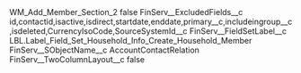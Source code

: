 <?xml version="1.0" encoding="UTF-8"?>
<CustomMetadata xmlns="http://soap.sforce.com/2006/04/metadata" xmlns:xsi="http://www.w3.org/2001/XMLSchema-instance" xmlns:xsd="http://www.w3.org/2001/XMLSchema">
    <label>WM_Add_Member_Section_2</label>
    <protected>false</protected>
    <values>
        <field>FinServ__ExcludedFields__c</field>
        <value xsi:type="xsd:string">id,contactid,isactive,isdirect,startdate,enddate,primary__c,includeingroup__c,isdeleted,CurrencyIsoCode,SourceSystemId__c</value>
    </values>
    <values>
        <field>FinServ__FieldSetLabel__c</field>
        <value xsi:type="xsd:string">LBL.Label_Field_Set_Household_Info_Create_Household_Member</value>
    </values>
    <values>
        <field>FinServ__SObjectName__c</field>
        <value xsi:type="xsd:string">AccountContactRelation</value>
    </values>
    <values>
        <field>FinServ__TwoColumnLayout__c</field>
        <value xsi:type="xsd:boolean">false</value>
    </values>
</CustomMetadata>
